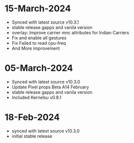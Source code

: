# 15-March-2024
- Synced with latest source v10.3.1
- stable release gapps and vanila version
- overlay: Improve carrier mnc attributes for Indian Carriers
- Fix and enable all gestures
- Fix Failed to read cpu-freq
- And More improvement

# 05-March-2024
- Synced with latest source v10.3.0
- Update Pixel props Beta A14 February
- stable release gapps and vanila version
- Included Kernelsu v0.8.1

# 18-Feb-2024
- synced with latest source v10.3.0
- initial stable release
